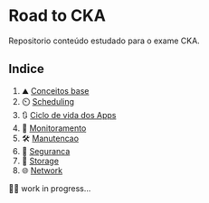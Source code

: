 # Road to CKA
Repositorio conteúdo estudado para o exame CKA.  
  

## Indice
1. ⛰️ [Conceitos base](https://github.com/rafaelDev0ps/road-to-cka/tree/main/Core%20Concepts)
1. ⏲️ [Scheduling](https://github.com/rafaelDev0ps/road-to-cka/tree/main/Scheduling)
1. 🔃 [Ciclo de vida dos Apps](https://github.com/rafaelDev0ps/road-to-cka/tree/main/Application%20Lifecycle%20Management)
1. 👀 [Monitoramento](https://github.com/rafaelDev0ps/road-to-cka/tree/main/Monitoramento)
1. 🛠️ [Manutencao](https://github.com/rafaelDev0ps/road-to-cka/tree/main/Manutencao)
1. 🔐 [Seguranca](https://github.com/rafaelDev0ps/road-to-cka/tree/main/Seguranca)
1. 💾 [Storage](https://github.com/rafaelDev0ps/road-to-cka/tree/main/Storage)  
1. 🌐 [Network](https://github.com/rafaelDev0ps/road-to-cka/tree/main/Networking) 

🧑‍💻 work in progress...
